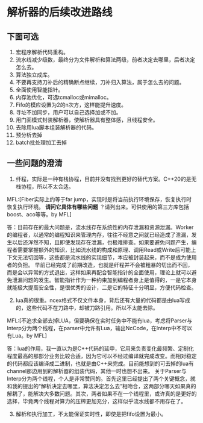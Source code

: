 # 解析器的后续改进路线
## 下面可选
1. 宏程序解析代码重构。
2. 流水线减少级数，最终分为文件解析和算法两级，前者决定去哪里，后者决定怎么去。
3. 算法独立成库。
4. 不要再支持刀补后的精确断点继续，刀补归入算法，属于怎么去的问题。
5. 全面使用智能指针。
6. 内存池优化，可选tcmalloc或mimalloc。
7. Fifo的模应设置为2的n次方，这样能提升速度。
8. 寻址不加同步，用户可以自己选择加或不加。
9. 用门面模式封装解析器，使解析器具有整体感，且线程安全。
10. 去除用lua脚本组装解析器的代码。
11. 预分析去掉
12. batch批处理加工去掉

## 一些问题的澄清
1. 纤程，实际是一种有栈协程，目前并没有找到更好的替代方案。C++20的是无栈协程，所以不太合适。

MFL:[Fiber实际上约等于far jump，实现时是将当前执行环境保存，恢复执行时恢复执行环境。 **请问它具体有哪些问题** ？请列出来。可供使用的第三方库包括 boost、aco等等。by MFL]

答：目前存在的最大问题是，流水线存在系统性的内存泄漏和资源泄漏。Worker的编程者，以通常的编程知识来管理内存，往往不经意之间就已经造成了泄漏，发生以后还浑然不知，且即使发现存在泄漏，也极难排查。如果要避免问题产生，编程者需要掌握额外的知识，比如流水线的构成和原理、调用Read或Write后可能上下文无法切回等，这些都是流水线的实现细节，本应被封装起来，而不是成为使用者的负担。
早前已经完成了前期改造，也就是纤程并不会被粗暴的切出而不回，而是会以异常的方式退出，这样如果再配合智能指针的全面使用，理论上就可以避免泄漏问题的发生。智能指针作为一种约束加到编程者身上是值得的，一是它本身就能极大提高安全性，是很优秀的设计，二是它的特征十分明显，方便代码检查。

2. lua真的很重。ncex格式不仅文件本身，背后还有大量的代码都是由lua写成的，这些代码不在刀路中，却被刀路引用。所以不太能去除。

MFL:[不追求全部去掉LUA，但要确保在实时任务中不能有lua，考虑将Parser与Interp分为两个线程，在parser中允许有Lua，输出NcCode，在Interp中不可以有Lua。by MFL]

答：lua的作用，我一直以为是C++代码的延申，它用来负责变化最频繁、定制化程度最高的那部分业务比较合适，因为它可以不经过编译就完成改变。而相对稳定的代码都应该编译成二进制，也就是由C++来完成。目前能想到的可去掉的lua有channel那边用到的解析器的组装代码，其他一时也想不出来。
关于Parser与Interp分为两个线程，个人是非常赞同的。首先这里已经提出了两个关键概念，就和我的提出的“解析决定去哪里，算法决定怎么去”相吻合，这两部分哪天如果真的解耦了，能解决大多数问题。其次，两者如果不在一个线程里，或许真的是更好的选择，毕竟两个线程对算力的压榨更加充分，这样似乎流水线都不用存在了。

3. 解析和执行加工，不太能保证实时性，即使是把fifo设置为最小。
